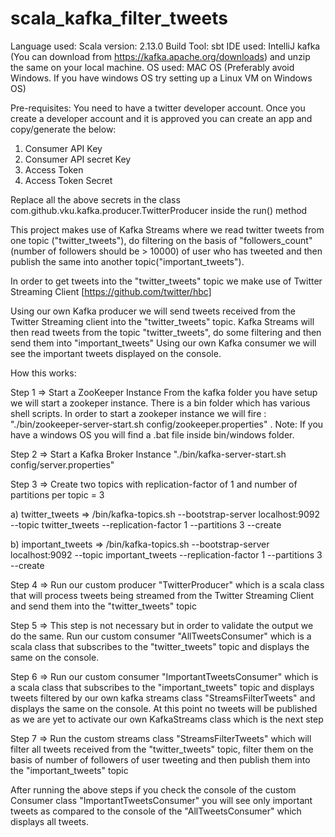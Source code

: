 # scala_kafka_filter_tweets
Language used: Scala version: 2.13.0
Build Tool: sbt
IDE used: IntelliJ
kafka (You can download from https://kafka.apache.org/downloads) and unzip the same on your local machine.
OS used: MAC OS (Preferably avoid Windows. If you have windows OS try setting up a Linux VM on Windows OS)

Pre-requisites:
You need to have a twitter developer account. Once you create a developer account and it is approved you can create an app and copy/generate the below:
1) Consumer API Key
2) Consumer API secret Key
3) Access Token
4) Access Token Secret

Replace all the above secrets in the class com.github.vku.kafka.producer.TwitterProducer inside the run() method

This project makes use of Kafka Streams where we read twitter tweets from one topic ("twitter_tweets"), do filtering on the basis of "followers_count" (number of followers should be > 10000) of user who has tweeted and then publish the same into another topic("important_tweets"). 

In order to get tweets into the "twitter_tweets" topic we make use of Twitter Streaming Client [https://github.com/twitter/hbc]

Using our own Kafka producer we will send tweets received from the Twitter Streaming client into the "twitter_tweets" topic.
Kafka Streams will then read tweets from the topic "twitter_tweets", do some filtering and then send them into "important_tweets"
Using our own Kafka consumer we will see the important tweets displayed on the console.

How this works:

Step 1 => Start a ZooKeeper Instance
From the kafka folder you have setup we will start a zookeper instance. There is a bin folder which has various shell scripts.
In order to start a zookeper instance we will fire : "./bin/zookeeper-server-start.sh config/zookeeper.properties" .
Note: If you have a windows OS you will find a .bat file inside bin/windows folder.

Step 2 => Start a Kafka Broker Instance
"./bin/kafka-server-start.sh config/server.properties"

Step 3 => Create two topics with replication-factor of 1 and number of partitions per topic = 3

a) twitter_tweets => 
/bin/kafka-topics.sh --bootstrap-server localhost:9092 --topic twitter_tweets --replication-factor 1 --partitions 3 --create

b) important_tweets => 
/bin/kafka-topics.sh --bootstrap-server localhost:9092 --topic important_tweets --replication-factor 1 --partitions 3 --create

Step 4 => 
Run our custom producer "TwitterProducer" which is a scala class that will process tweets being streamed from the Twitter Streaming Client and send them into the "twitter_tweets" topic

Step 5 => 
This step is not necessary but in order to validate the output we do the same.
Run our custom consumer "AllTweetsConsumer" which is a scala class that subscribes to the "twitter_tweets" topic and displays the same on the console.

Step 6 => 
Run our custom consumer "ImportantTweetsConsumer" which is a scala class that subscribes to the "important_tweets" topic and displays tweets filtered by our own kafka streams class "StreamsFilterTweets" and displays the same on the console. At this point no tweets will be published as we are yet to activate our own KafkaStreams class which is the next step

Step 7 => 
Run the custom streams class "StreamsFilterTweets" which will filter all tweets received from the "twitter_tweets" topic, filter them on the basis of number of followers of user tweeting and then publish them into the "important_tweets" topic

After running the above steps if you check the console of the custom Consumer class "ImportantTweetsConsumer" you will see only important tweets as compared to the console of the "AllTweetsConsumer" which displays all tweets.
